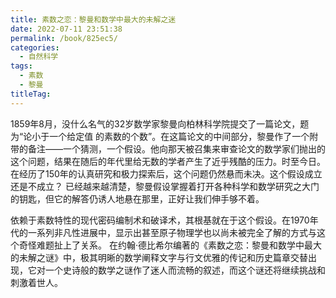 ```yaml
---
title: 素数之恋：黎曼和数学中最大的未解之迷
date: 2022-07-11 23:51:38
permalink: /book/825ec5/
categories:
  - 自然科学
tags:
  - 素数
  - 黎曼
titleTag: 
---
```


1859年8月，没什么名气的32岁数学家黎曼向柏林科学院提交了一篇论文，题为“论小于一个给定值 的素数的个数”。在这篇论文的中间部分，黎曼作了一个附带的备注——一个猜测，一个假设。他向那天被召集来审查论文的数学家们抛出的这个问题，结果在随后的年代里给无数的学者产生了近乎残酷的压力。时至今日。在经历了150年的认真研究和极力探索后，这个问题仍然悬而未决。这个假设成立还是不成立？ 已经越来越清楚，黎曼假设掌握着打开各种科学和数学研究之大门的钥匙，但它的解答仍诱人地悬在那里，正好让我们伸手够不着。

<!-- more -->

依赖于素数特性的现代密码编制术和破译术，其根基就在于这个假设。在1970年代的一系列非凡性进展中，显示出甚至原子物理学也以尚未被完全了解的方式与这个奇怪难题扯上了关系。 在约翰·德比希尔编著的《素数之恋：黎曼和数学中最大的未解之谜》中，极其明晰的数学阐释文字与行文优雅的传记和历史篇章交替出现，它对一个史诗般的数学之谜作了迷人而流畅的叙述，而这个谜还将继续挑战和刺激着世人。

<BookShelf
album="https://cdn.staticaly.com/gh/jonsam-ng/image-hosting@master/oxygen-space/image.353b0j6g21u0.webp"
:pages="437"
link="https://www.aliyundrive.com/s/sSQ8AiYKatb"
douban="https://book.douban.com/subject/26293336/"
author="(美)约翰·德比希尔"
publisher="上海科技教育出版社"
intro="本书极其明晰的数学阐释文字与行文优雅的传记和历史篇章交替出现，它对一个史诗般的数学之谜作了迷人而流畅的叙述，而这个谜还将继续挑战和刺激着世人。"
lang="中文"
/>
